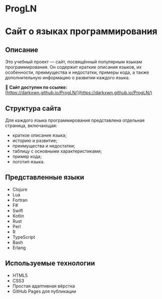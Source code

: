 # ProgLN

# Сайт о языках программирования

## Описание

Это учебный проект — сайт, посвящённый популярным языкам программирования. Он содержит краткие описания языков, их особенности, преимущества и недостатки, примеры кода, а также дополнительную информацию о развитии каждого языка.

🔗 **Сайт доступен по ссылке:**  
[https://darkxwn.github.io/ProgLN/](https://darkxwn.github.io/ProgLN/)

## Структура сайта

Для каждого языка программирования представлена отдельная страница, включающая:

- краткое описание языка;
- историю и развитие;
- преимущества и недостатки;
- таблицу с основными характеристиками;
- пример кода;
- логотип языка.

## Представленные языки

- Clojure  
- Lua  
- Fortran  
- F#  
- Swift  
- Kotlin  
- Rust  
- Perl  
- R  
- TypeScript  
- Bash  
- Erlang  

## Используемые технологии

- HTML5  
- CSS3  
- Простая адаптивная вёрстка  
- GitHub Pages для публикации
